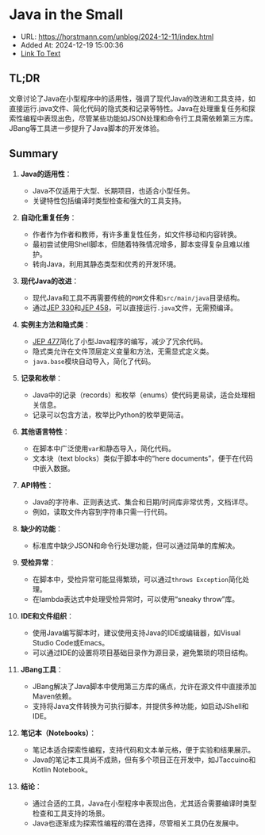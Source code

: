 # Java in the Small
- URL: https://horstmann.com/unblog/2024-12-11/index.html
- Added At: 2024-12-19 15:00:36
- [Link To Text](2024-12-19-java-in-the-small_raw.md)

## TL;DR
文章讨论了Java在小型程序中的适用性，强调了现代Java的改进和工具支持，如直接运行.java文件、简化代码的隐式类和记录等特性。Java在处理重复任务和探索性编程中表现出色，尽管某些功能如JSON处理和命令行工具需依赖第三方库。JBang等工具进一步提升了Java脚本的开发体验。

## Summary
1. **Java的适用性**：
   - Java不仅适用于大型、长期项目，也适合小型任务。
   - 关键特性包括编译时类型检查和强大的工具支持。

2. **自动化重复任务**：
   - 作者作为作者和教师，有许多重复性任务，如文件移动和内容转换。
   - 最初尝试使用Shell脚本，但随着特殊情况增多，脚本变得复杂且难以维护。
   - 转向Java，利用其静态类型和优秀的开发环境。

3. **现代Java的改进**：
   - 现代Java和工具不再需要传统的`POM`文件和`src/main/java`目录结构。
   - 通过[JEP 330](https://openjdk.org/jeps/330)和[JEP 458](https://openjdk.org/jeps/458)，可以直接运行`.java`文件，无需预编译。

4. **实例主方法和隐式类**：
   - [JEP 477](https://openjdk.org/jeps/477)简化了小型Java程序的编写，减少了冗余代码。
   - 隐式类允许在文件顶层定义变量和方法，无需显式定义类。
   - `java.base`模块自动导入，简化了代码。

5. **记录和枚举**：
   - Java中的记录（records）和枚举（enums）使代码更易读，适合处理相关信息。
   - 记录可以包含方法，枚举比Python的枚举更简洁。

6. **其他语言特性**：
   - 在脚本中广泛使用`var`和静态导入，简化代码。
   - 文本块（text blocks）类似于脚本中的“here documents”，便于在代码中嵌入数据。

7. **API特性**：
   - Java的字符串、正则表达式、集合和日期/时间库非常优秀，文档详尽。
   - 例如，读取文件内容到字符串只需一行代码。

8. **缺少的功能**：
   - 标准库中缺少JSON和命令行处理功能，但可以通过简单的库解决。

9. **受检异常**：
   - 在脚本中，受检异常可能显得繁琐，可以通过`throws Exception`简化处理。
   - 在lambda表达式中处理受检异常时，可以使用“sneaky throw”库。

10. **IDE和文件组织**：
    - 使用Java编写脚本时，建议使用支持Java的IDE或编辑器，如Visual Studio Code或Emacs。
    - 可以通过IDE的设置将项目基础目录作为源目录，避免繁琐的项目结构。

11. **JBang工具**：
    - JBang解决了Java脚本中使用第三方库的痛点，允许在源文件中直接添加Maven依赖。
    - 支持将Java文件转换为可执行脚本，并提供多种功能，如启动JShell和IDE。

12. **笔记本（Notebooks）**：
    - 笔记本适合探索性编程，支持代码和文本单元格，便于实验和结果展示。
    - Java的笔记本工具尚不成熟，但有多个项目正在开发中，如JTaccuino和Kotlin Notebook。

13. **结论**：
    - 通过合适的工具，Java在小型程序中表现出色，尤其适合需要编译时类型检查和工具支持的场景。
    - Java也逐渐成为探索性编程的潜在选择，尽管相关工具仍在发展中。
